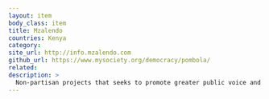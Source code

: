 ```yaml
---
layout: item
body_class: item
title: Mzalendo
countries: Kenya
category: 
site_url: http://info.mzalendo.com
github_url: https://www.mysociety.org/democracy/pombola/
related: 
description: >
  Non-partisan projects that seeks to promote greater public voice and enhance public participation in politics by providing relevant information about the National Assembly and Senate's activities.
---
```

